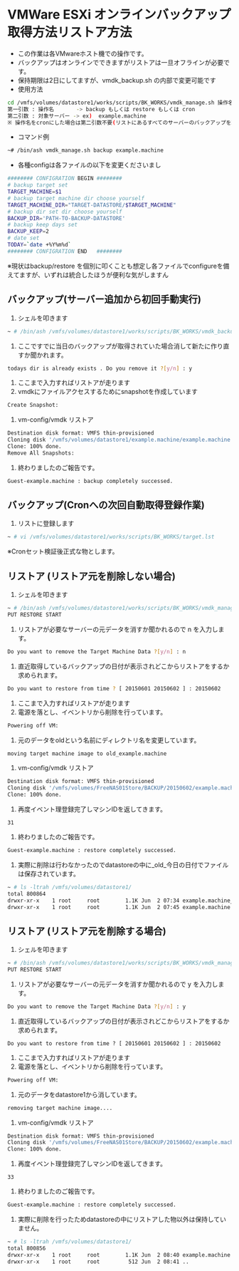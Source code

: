 # VMWare ESXi オンラインバックアップ取得方法リストア方法

* この作業は各VMwareホスト機での操作です。
* バックアップはオンラインでできますがリストアは一旦オフラインが必要です。
* 保持期限は2日にしてますが、vmdk_backup.sh の内部で変更可能です
* 使用方法
 ```bash
 cd /vmfs/volumes/datastore1/works/scripts/BK_WORKS/vmdk_manage.sh 操作名 対象サーバー
 第一引数 : 操作名       -> backup もしくは restore もしくは cron
 第二引数 : 対象サーバー -> ex)  example.machine
 ※ 操作名をcronにした場合は第二引数不要(リストにあるすべてのサーバーのバックアップを取得)
 ```
* コマンド例
 ```bash
 ~# /bin/ash vmdk_manage.sh backup example.machine
 ```

* 各種configは各ファイルの以下を変更くださいまし
 
 ```bash
 ######## CONFIGRATION BEGIN ########
 # backup target set
 TARGET_MACHINE=$1
 # backup target machine dir choose yourself
 TARGET_MACHINE_DIR="TARGET-DATASTORE/$TARGET_MACHINE"
 # backup dir set dir choose yourself
 BACKUP_DIR='PATH-TO-BACKUP-DATASTORE'
 # backup keep days set
 BACKUP_KEEP=2
 # date set
 TODAY=`date +%Y%m%d`
 ######## CONFIGRATION END   ########
 ```

※現状はbackup/restore を個別に叩くことも想定し各ファイルでconfigureを備えてますが、いずれは統合したほうが便利な気がしますん

## バックアップ(サーバー追加から初回手動実行)

1. シェルを叩きます
 ```bash
 ~ # /bin/ash /vmfs/volumes/datastore1/works/scripts/BK_WORKS/vmdk_backup.sh example.machine
 ```
1. ここですでに当日のバックアップが取得されていた場合消して新たに作り直すか聞かれます。
 ```bash
 todays dir is already exists . Do you remove it ?[y/n] : y
 ```
1. ここまで入力すればリストアが走ります
 1. vmdkにファイルアクセスするためにsnapshotを作成しています
 ```bash
 Create Snapshot:
 ```
 1. vm-config/vmdk リストア
 ```bash
 Destination disk format: VMFS thin-provisioned
 Cloning disk '/vmfs/volumes/datastore1/example.machine/example.machine.vmdk'...
 Clone: 100% done.
 Remove All Snapshots:
 ```
 1. 終わりましたのご報告です。
 ```bash
 Guest-example.machine : backup completely successed.
 ```

## バックアップ(Cronへの次回自動取得登録作業)

1. リストに登録します
```bash
~ # vi /vmfs/volumes/datastore1/works/scripts/BK_WORKS/target.lst
```

※Cronセット検証後正式な物とします。


## リストア (リストア元を削除しない場合)

1. シェルを叩きます
 ```bash
 ~ # /bin/ash /vmfs/volumes/datastore1/works/scripts/BK_WORKS/vmdk_manage.sh restore example.machine
 PUT RESTORE START
 ```
1. リストアが必要なサーバーの元データを消すか聞かれるので n を入力します。
 ```bash
 Do you want to remove the Target Machine Data ?[y/n] : n
 ```
1. 直近取得しているバックアップの日付が表示されどこからリストアをするか求められます。
 ```bash
 Do you want to restore from time ? [ 20150601 20150602 ] : 20150602
 ```
1. ここまで入力すればリストアが走ります
 1. 電源を落とし、イベントリから削除を行っています。
  ```bash
  Powering off VM:
  ```
 1. 元のデータをoldという名前にディレクトリ名を変更しています。
  ```bash
  moving target machine image to old_example.machine
  ```
 1. vm-config/vmdk リストア
  ```bash
  Destination disk format: VMFS thin-provisioned
  Cloning disk '/vmfs/volumes/FreeNAS01Store/BACKUP/20150602/example.machine/example.machine.vmdk'...
  Clone: 100% done.
  ```
 1. 再度イベント理登録完了しマシンIDを返してきます。
  ```
  31
  ```
 1. 終わりましたのご報告です。
  ```bash
  Guest-example.machine : restore completely successed.
  ```
1. 実際に削除は行わなかったのでdatastoreの中に_old_今日の日付でファイルは保存されています。
 ```bash
 ~ # ls -ltrah /vmfs/volumes/datastore1/
 total 800864
 drwxr-xr-x    1 root     root        1.1K Jun  2 07:34 example.machine_old_20150602
 drwxr-xr-x    1 root     root        1.1K Jun  2 07:45 example.machine
 ```

## リストア (リストア元を削除する場合)

1. シェルを叩きます
 ```bash
 ~ # /bin/ash /vmfs/volumes/datastore1/works/scripts/BK_WORKS/vmdk_manage.sh restore example.machine
 PUT RESTORE START
 ```
1. リストアが必要なサーバーの元データを消すか聞かれるので y を入力します。
 ```bash
 Do you want to remove the Target Machine Data ?[y/n] : y
 ```
1. 直近取得しているバックアップの日付が表示されどこからリストアをするか求められます。
 ```
 Do you want to restore from time ? [ 20150601 20150602 ] : 20150602
 ```
1. ここまで入力すればリストアが走ります
 1. 電源を落とし、イベントリから削除を行っています。
 ```bash
 Powering off VM:
 ```
 1. 元のデータをdatastore1から消しています。
  ```bash
  removing target machine image....
  ```
 1. vm-config/vmdk リストア
  ```bash
  Destination disk format: VMFS thin-provisioned
  Cloning disk '/vmfs/volumes/FreeNAS01Store/BACKUP/20150602/example.machine/example.machine.vmdk'...
  Clone: 100% done.
  ```
 1. 再度イベント理登録完了しマシンIDを返してきます。
  ```
  33
  ```
 1. 終わりましたのご報告です。
  ```bash
  Guest-example.machine : restore completely successed.
  ```
1. 実際に削除を行ったためdatastoreの中にリストアした物以外は保持していません。
 ```bash
 ~ # ls -ltrah /vmfs/volumes/datastore1/
 total 800856
 drwxr-xr-x    1 root     root        1.1K Jun  2 08:40 example.machine
 drwxr-xr-x    1 root     root         512 Jun  2 08:41 ..
 ```

